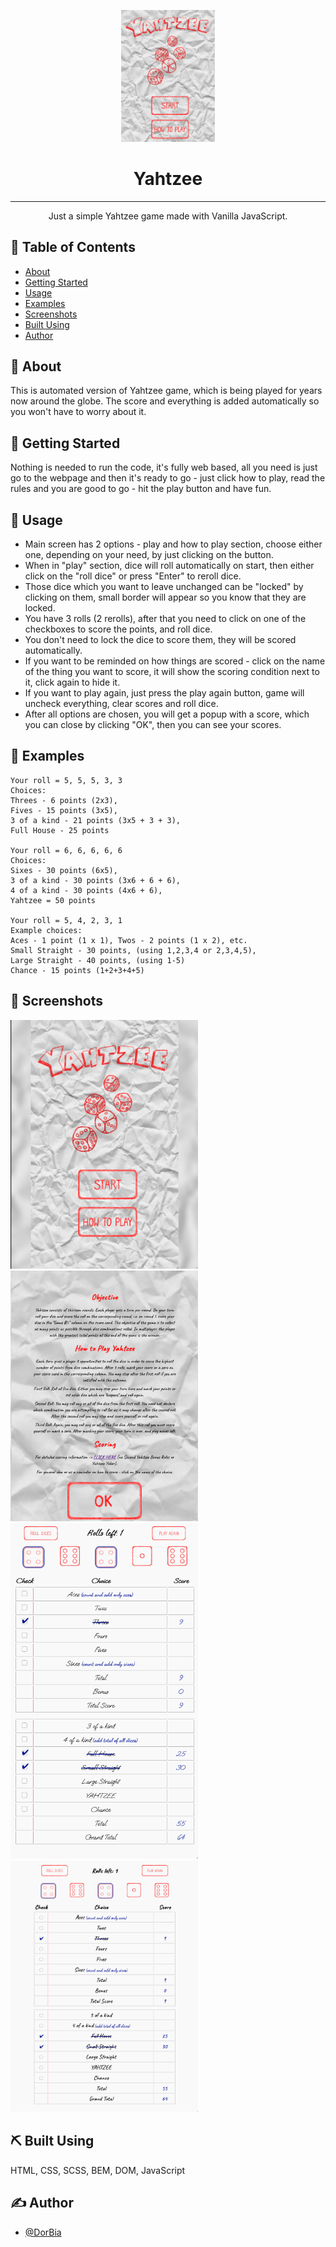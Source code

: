 <p align="center">
<img width=150px src="./screenshots/screenshot.png" alt="Project logo">
</p>

<h1 align="center">Yahtzee</h1>


---

<p align="center"> Just a simple Yahtzee game made with Vanilla JavaScript.
    <br> 
</p>

## 📝 Table of Contents
- [About](#about)
- [Getting Started](#getting_started)
- [Usage](#usage)
- [Examples](#examples)
- [Screenshots](#screenshots)
- [Built Using](#built_using)
- [Author](#author)

## 🧐 About <a name = "about"></a>
This is automated version of Yahtzee game, which is being played for years now around the globe. The score and everything is added automatically so you won't have to worry about it. 

## 🏁 Getting Started <a name = "getting_started"></a>
Nothing is needed to run the code, it's fully web based, all you need is just go to the webpage and then it's ready to go - just click how to play, read the rules and you are good to go - hit the play button and have fun.

## 🎈 Usage <a name="usage"></a>
- Main screen has 2 options - play and how to play section, choose either one, depending on your need, by just clicking on the button.
- When in "play" section, dice will roll automatically on start, then either click on the "roll dice" or press "Enter" to reroll dice.
- Those dice which you want to leave unchanged can be "locked" by clicking on them, small border will appear so you know that they are locked.
- You have 3 rolls (2 rerolls), after that you need to click on one of the checkboxes to score the points, and roll dice.
- You don't need to lock the dice to score them, they will be scored automatically.
- If you want to be reminded on how things are scored - click on the name of the thing you want to score, it will show the scoring condition next to it, click again to hide it.
- If you want to play again, just press the play again button, game will uncheck everything, clear scores and roll dice.
- After all options are chosen, you will get a popup with a score, which you can close by clicking "OK", then you can see your scores.


## 🎲 Examples <a name = "examples"></a>
```
Your roll = 5, 5, 5, 3, 3
Choices:
Threes - 6 points (2x3),
Fives - 15 points (3x5),
3 of a kind - 21 points (3x5 + 3 + 3),
Full House - 25 points

Your roll = 6, 6, 6, 6, 6
Choices:
Sixes - 30 points (6x5),
3 of a kind - 30 points (3x6 + 6 + 6),
4 of a kind - 30 points (4x6 + 6),
Yahtzee = 50 points

Your roll = 5, 4, 2, 3, 1
Example choices:
Aces - 1 point (1 x 1), Twos - 2 points (1 x 2), etc.
Small Straight - 30 points, (using 1,2,3,4 or 2,3,4,5),
Large Straight - 40 points, (using 1-5)
Chance - 15 points (1+2+3+4+5)
```

## 📸 Screenshots <a name = "screenshots"></a>

<img width=300px src="./screenshots/main-screen.png" alt="main screen">
<img width=300px src="./screenshots/how-to-play.png" alt="how to play screen">
<img width=300px src="./screenshots/scoring-small-screen.png" alt="scoring mobile">
<img width=300px src="./screenshots/scoring-bigger-screen.png" alt="scoring desktop">


## ⛏️ Built Using <a name = "built_using"></a>
HTML, CSS, SCSS, BEM, DOM, JavaScript

## ✍️ Author <a name = "authors"></a>
- [@DorBia](https://github.com/DorBia)
